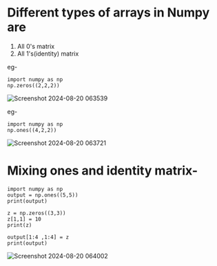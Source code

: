 # Different types of arrays in Numpy are
1. All 0's matrix
2. All 1's(identity) matrix

eg-
```
import numpy as np
np.zeros((2,2,2))
```
![Screenshot 2024-08-20 063539](https://github.com/user-attachments/assets/7ff8b077-0ad5-47f9-a199-0a87c335d7b4)

eg-
```
import numpy as np
np.ones((4,2,2))
```
![Screenshot 2024-08-20 063721](https://github.com/user-attachments/assets/ea042d77-4a5d-41f5-acbf-70cfa29c4666)

# Mixing ones and identity matrix-
```
import numpy as np
output = np.ones((5,5))
print(output)

z = np.zeros((3,3))
z[1,1] = 10
print(z)

output[1:4 ,1:4] = z
print(output)
```
![Screenshot 2024-08-20 064002](https://github.com/user-attachments/assets/75474434-cf18-4cda-9d6b-950975edc1bb)
